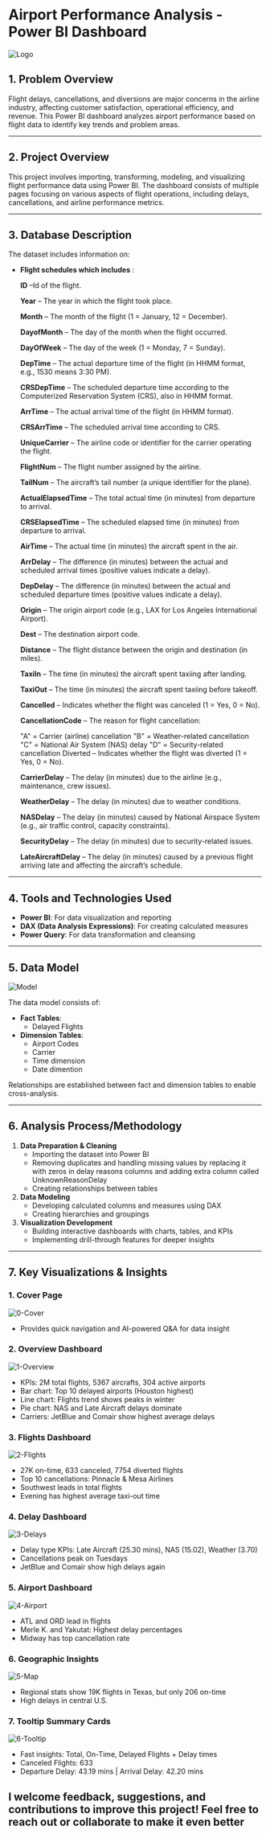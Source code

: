 # Airport Performance Analysis - Power BI Dashboard
![Logo](https://github.com/Aya-Mohamedd/Airline-Flights-Delay/blob/main/Screenshots/Logo.png)

## 1. Problem Overview
Flight delays, cancellations, and diversions are major concerns in the airline industry, affecting customer satisfaction, operational efficiency, and revenue. This Power BI dashboard analyzes airport performance based on flight data to identify key trends and problem areas.
<hr>

## 2. Project Overview
This project involves importing, transforming, modeling, and visualizing flight performance data using Power BI. The dashboard consists of multiple pages focusing on various aspects of flight operations, including delays, cancellations, and airline performance metrics.
<hr>


## 3. Database Description
The dataset includes information on:
- **Flight schedules which includes** :
  
    **ID** –Id of the flight.

    **Year** – The year in which the flight took place.

    **Month** – The month of the flight (1 = January, 12 = December).

    **DayofMonth** – The day of the month when the flight occurred.

    **DayOfWeek** – The day of the week (1 = Monday, 7 = Sunday).

   **DepTime** – The actual departure time of the flight (in HHMM format, e.g., 1530 means 3:30 PM).

    **CRSDepTime** – The scheduled departure time according to the Computerized Reservation System (CRS), also in HHMM format.

    **ArrTime** – The actual arrival time of the flight (in HHMM format).

    **CRSArrTime** – The scheduled arrival time according to CRS.

   **UniqueCarrier** – The airline code or identifier for the carrier operating the flight.

    **FlightNum** – The flight number assigned by the airline.

    **TailNum** – The aircraft’s tail number (a unique identifier for the plane).

    **ActualElapsedTime** – The total actual time (in minutes) from departure to arrival.

    **CRSElapsedTime** – The scheduled elapsed time (in minutes) from departure to arrival.

    **AirTime** – The actual time (in minutes) the aircraft spent in the air.

    **ArrDelay** – The difference (in minutes) between the actual and scheduled arrival times (positive values indicate a delay).

    **DepDelay** – The difference (in minutes) between the actual and scheduled departure times (positive values indicate a delay).

    **Origin** – The origin airport code (e.g., LAX for Los Angeles International Airport).

    **Dest** – The destination airport code.

    **Distance** – The flight distance between the origin and destination (in miles).

    **TaxiIn** – The time (in minutes) the aircraft spent taxiing after landing.

    **TaxiOut** – The time (in minutes) the aircraft spent taxiing before takeoff.

    **Cancelled** – Indicates whether the flight was canceled (1 = Yes, 0 = No).

    **CancellationCode** – The reason for flight cancellation:

    "A" = Carrier (airline) cancellation
    "B" = Weather-related cancellation
    "C" = National Air System (NAS) delay
    "D" = Security-related cancellation
    Diverted – Indicates whether the flight was diverted (1 = Yes, 0 = No).

    **CarrierDelay** – The delay (in minutes) due to the airline (e.g., maintenance, crew issues).

    **WeatherDelay** – The delay (in minutes) due to weather conditions.

    **NASDelay** – The delay (in minutes) caused by National Airspace System (e.g., air traffic control, capacity constraints).

    **SecurityDelay** – The delay (in minutes) due to security-related issues.

    **LateAircraftDelay** – The delay (in minutes) caused by a previous flight arriving late and affecting the aircraft’s schedule.
<hr>


## 4. Tools and Technologies Used
- **Power BI**: For data visualization and reporting
- **DAX (Data Analysis Expressions)**: For creating calculated measures
- **Power Query**: For data transformation and cleansing
<hr>


## 5. Data Model
![Model](https://github.com/Aya-Mohamedd/Airline-Flights-Delay/blob/main/Screenshots/Model.PNG)

The data model consists of:
- **Fact Tables**:
  - Delayed Flights
- **Dimension Tables**:
  - Airport Codes
  - Carrier
  - Time dimension
  - Date dimention



Relationships are established between fact and dimension tables to enable cross-analysis.
<hr>


## 6. Analysis Process/Methodology
1. **Data Preparation & Cleaning**
   - Importing the dataset into Power BI
   - Removing duplicates and handling missing values by replacing it with zeros in delay reasons columns and adding extra column called UnknownReasonDelay 
   - Creating relationships between tables   
2. **Data Modeling**
   - Developing calculated columns and measures using DAX
   - Creating hierarchies and groupings
3. **Visualization Development**
   - Building interactive dashboards with charts, tables, and KPIs
   - Implementing drill-through features for deeper insights
<hr>


## 7. Key Visualizations & Insights
### **1. Cover Page**
![0-Cover](https://github.com/Aya-Mohamedd/Airline-Flights-Delay/blob/main/Screenshots/0-Cover.png)
- Provides quick navigation and AI-powered Q&A for data insight<br>

### **2. Overview Dashboard**
![1-Overview](https://github.com/Aya-Mohamedd/Airline-Flights-Delay/blob/main/Screenshots/1-Overview.png)
- KPIs: 2M total flights, 5367 aircrafts, 304 active airports
- Bar chart: Top 10 delayed airports (Houston highest)
- Line chart: Flights trend shows peaks in winter
- Pie chart: NAS and Late Aircraft delays dominate
- Carriers: JetBlue and Comair show highest average delays<br>


### **3. Flights Dashboard**
![2-Flights](https://github.com/Aya-Mohamedd/Airline-Flights-Delay/blob/main/Screenshots/2-Flights.png)
- 27K on-time, 633 canceled, 7754 diverted flights
- Top 10 cancellations: Pinnacle & Mesa Airlines
- Southwest leads in total flights
- Evening has highest average taxi-out time


### **4. Delay Dashboard**
![3-Delays](https://github.com/Aya-Mohamedd/Airline-Flights-Delay/blob/main/Screenshots/3-Delays.png)
- Delay type KPIs: Late Aircraft (25.30 mins), NAS (15.02), Weather (3.70)
- Cancellations peak on Tuesdays
- JetBlue and Comair show high delays again


### **5. Airport Dashboard**
![4-Airport](https://github.com/Aya-Mohamedd/Airline-Flights-Delay/blob/main/Screenshots/4-Airport.png)
- ATL and ORD lead in flights
- Merle K. and Yakutat: Highest delay percentages
- Midway has top cancellation rate


### **6. Geographic Insights**
![5-Map](https://github.com/Aya-Mohamedd/Airline-Flights-Delay/blob/main/Screenshots/5-Map.png)
- Regional stats show 19K flights in Texas, but only 206 on-time
- High delays in central U.S.


### **7. Tooltip Summary Cards**
![6-Tooltip](https://github.com/Aya-Mohamedd/Airline-Flights-Delay/blob/main/Screenshots/6-Tooltip.PNG)
- Fast insights: Total, On-Time, Delayed Flights + Delay times
- Canceled Flights: 633
- Departure Delay: 43.19 mins | Arrival Delay: 42.20 mins

## I welcome feedback, suggestions, and contributions to improve this project! Feel free to reach out or collaborate to make it even better
